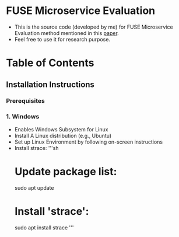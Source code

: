 # FUSE Microservice Evaluation
- This is the source code (developed by me) for FUSE Microservice Evaluation method mentioned in this [paper](https://link.springer.com/chapter/10.1007/978-3-031-48421-6_17).
- Feel free to use it for research purpose.

# Table of Contents
## Installation Instructions ##
### Prerequisites ###
### 1. Windows ###
- Enables Windows Subsystem for Linux
- Install A Linux distribution (e.g., Ubuntu) 
- Set up Linux Environment by following on-screen instructions
- Install strace:
  '''sh
  # Update package list:
  sudo apt update
  # Install 'strace':
  sudo apt install strace
  '''
